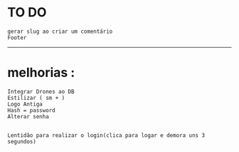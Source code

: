 # TO DO

    gerar slug ao criar um comentário
    Footer

---

# melhorias :

    Integrar Drones ao DB
    Estilizar ( sm + )
    Logo Antiga
    Hash = password
    Alterar senha


    Lentidão para realizar o login(clica para logar e demora uns 3 segundos)
